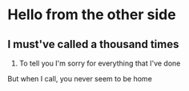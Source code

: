 # Hello from the other side

## I must've called a thousand times

1. To tell you I'm sorry for everything that I've done

<!-- -->

But when I call, you never seem to be home

